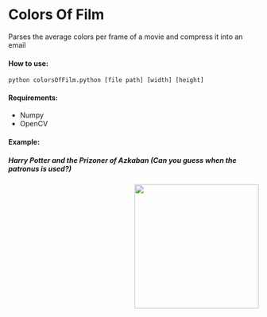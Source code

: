 # Colors Of Film

Parses the average colors per frame of a movie and compress it into an email 

#### How to use:
`python colorsOfFilm.python [file path] [width] [height]`

#### Requirements:
   - Numpy
   - OpenCV

#### Example:

##### Harry Potter and the Prizoner of Azkaban (Can you guess when the patronus is used?)

<img style="float: right;" src="output.png" height="250" >

